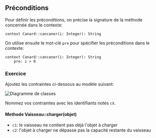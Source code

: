 ## Préconditions

Pour définir les préconditions, on précise la signature de la méthode concernée dans le contexte:

	context Canard::cancaner(i: Integer): String

On utilise ensuite le mot-clé `pre` pour spécifier les préconditions dans le contexte:

	context Canard::cancaner(i: Integer): String
		pre: i > 0

### Exercice

Ajoutez les contraintes ci-dessous au modèle suivant:

![Diagramme de classes](uml_exercice.svg)

Nommez vos contraintes avec les identifiants notés `cX`.

#### Methode Vaisseau::charger(objet)

* `c1`: le vaisseau ne contient pas déjà l'objet à charger
* `c2`: l'objet à charger ne dépasse pas la capacité restante du vaisseau
